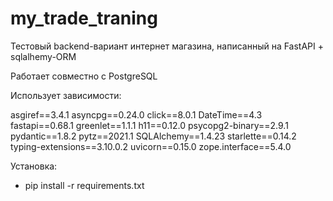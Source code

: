 # my_trade_traning

Тестовый backend-вариант интернет магазина, написанный на FastAPI + sqlalhemy-ORM

Работает совместно с PostgreSQL

Использует зависимости:

asgiref==3.4.1
asyncpg==0.24.0
click==8.0.1
DateTime==4.3
fastapi==0.68.1
greenlet==1.1.1
h11==0.12.0
psycopg2-binary==2.9.1
pydantic==1.8.2
pytz==2021.1
SQLAlchemy==1.4.23
starlette==0.14.2
typing-extensions==3.10.0.2
uvicorn==0.15.0
zope.interface==5.4.0

Установка:

- pip install -r requirements.txt
